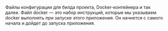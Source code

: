 Файлы конфигурации для билда проекта, Docker-контейнера и так далее.
Файл docker — это набор инструкций, которые мы указываем docker выполнять при запуске этого приложения. 
Он начнется с самого начала и дойдет до запуска приложения.